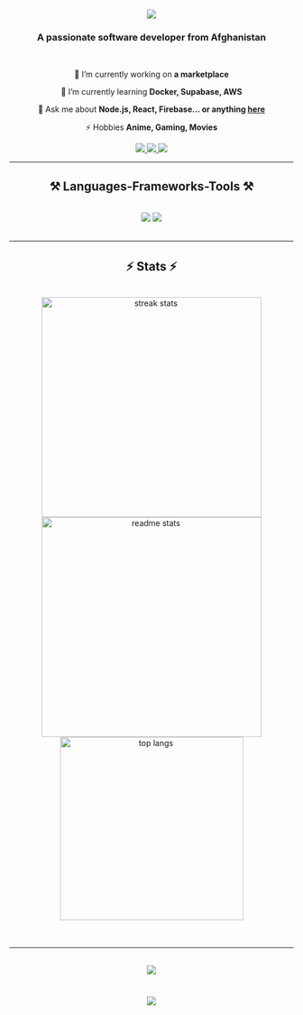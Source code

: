 

<h1 align="center">
    <img src="https://readme-typing-svg.herokuapp.com/?font=Righteous&size=35&center=true&vCenter=true&width=500&height=70&duration=4000&lines=Hey!+👋;+I'm+Ahmad+Saeed!;" />
</h1>

<h3 align="center">A passionate software developer from Afghanistan</h3>

<br/>

<div align="center">
 
 🔭 I’m currently working on **a marketplace**
 
 🌱 I’m currently learning **Docker, Supabase, AWS**

💬 Ask me about **Node.js, React, Firebase... or anything [here](https://github.com/saeedhaidari197/saeedhaidari19/issues)**

⚡ Hobbies **Anime, Gaming, Movies**

 </div>
 
<div align="center"> 
  <a href="mailto:saeedhaidari197@gmail.com">
    <img src="https://img.shields.io/badge/Gmail-333333?style=for-the-badge&logo=gmail&logoColor=red" />
  </a>
  <a href="https://af.linkedin.com/in/ahmad-saeed-haidari-8851a6250" target="_blank">
    <img src="https://img.shields.io/badge/LinkedIn-0077B5?style=for-the-badge&logo=linkedin&logoColor=white" target="_blank" />
  </a>
  <a href="" target="_blank">
     <img src="https://img.shields.io/badge/Portfolio-FF5722?style=for-the-badge&logo=todoist&logoColor=white" target="_blank" />
  </a>
</div>

 <hr/>
 
<h2 align="center">⚒️ Languages-Frameworks-Tools ⚒️</h2>
<br/>
<div align="center">
    <img src="https://skillicons.dev/icons?i=react,bootstrap,mui,html,css,vscode,github,figma,tailwind,git,r" />
    <img src="https://skillicons.dev/icons?i=nodejs,python,javascript,typescript,express,firebase,mongodb,c,java,nextjs,mysql,flask" /><br>
</div>

<br/>

<hr/>

<h2 align="center">⚡ Stats ⚡</h2>
<br>
<div align=center>
  <img width=390 src="https://github-readme-streak-stats.herokuapp.com/?user=saeedhaidari197&count_private=true&theme=react&border=false" alt="streak stats"/>
  <img width=390 src="https://github-readme-stats.vercel.app/api?username=saeedhaidari197&count_private=true&show_icons=true&theme=react&rank_icon=github&border=false" alt="readme stats" />
  <br/>
  <img width=325 align="center" src="https://github-readme-stats.vercel.app/api/top-langs/?username=saeedhaidari197&hide=HTML&langs_count=8&layout=compact&theme=react&border_radius=10&size_weight=0.5&count_weight=0.5&exclude_repo=github-readme-stats" alt="top langs" />
</div>

<br/>
<!--TROPHIES-->
<br/>
<hr/>
<br>

<div align="center">
    <img src="https://quotes-github-readme.vercel.app/api?type=horizontal&theme=dark" />
</div>

<h1 align="center">
    <img src="https://readme-typing-svg.herokuapp.com/?font=Righteous&size=20&center=true&vCenter=true&width=500&height=70&duration=4000&lines=Thank+You+For+VIsiting👋;+FEEL+FREE+TO+COME+BACK!;" />
</h1>

<!--
**saeedhaidari197/saeedhaidari197** is a ✨ _special_ ✨ repository because its `README.md` (this file) appears on your GitHub profile.

Here are some ideas to get you started:

- 🔭 I’m currently working on ...
- 🌱 I’m currently learning ...
- 👯 I’m looking to collaborate on ...
- 🤔 I’m looking for help with ...
- 💬 Ask me about ...
- 📫 How to reach me: ...
- 😄 Pronouns: ...
- ⚡ Fun fact: ...

<h2 align="center">🏆 GitHub Trophies 🏆</h2>
<br/>
<div align="center">
    <img src="https://github-profile-trophy.vercel.app/?username=saeedhaidari197&theme=radical&no-frame=true&no-bg=true&margin-w=4" />
</div>

-->
